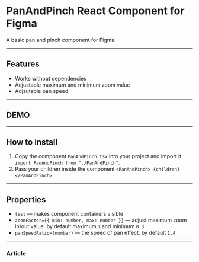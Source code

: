 # PanAndPinch React Component for Figma

A basic pan and pinch component for Figma.

---

## Features

- Works without dependencies
- Adjustable maximum and minimum zoom value
- Adjsutable pan speed

---

## DEMO

---

## How to install

1. Copy the component `PanAndPinch.tsx` into your project and import it `import PanAndPinch from "./PanAndPinch"`.
2. Pass your children inside the component `<PanAndPinch> {children} </PanAndPinch>`.

---

## Properties

- `test` — makes component containers visible
- `zoomFactor={{ min: number, max: number }}` — adjust maximum zoom in/out value. by default maximum `3` and minimum `0.3`
- `panSpeedRatio={number}` — the speed of pan effect. by default `1.4`

---

### Article
